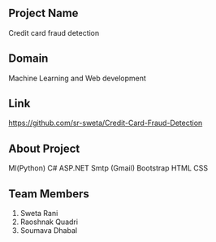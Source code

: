 ## Project Name

Credit card fraud detection

## Domain

Machine Learning and Web development

## Link

https://github.com/sr-sweta/Credit-Card-Fraud-Detection

## About Project

 Ml(Python)
 C#
 ASP.NET
 Smtp (Gmail)
 Bootstrap
 HTML
 CSS

## Team Members

1. Sweta Rani
2. Raoshnak Quadri
3. Soumava Dhabal